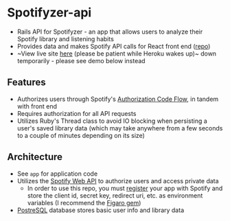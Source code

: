 # Spotifyzer-api
* Rails API for Spotifyzer - an app that allows users to analyze their Spotify library and listening habits
* Provides data and makes Spotify API calls for React front end ([repo](https://github.com/davidtom/spotifyzer))
* ~View live site [here](https://spotifyzer-fe.herokuapp.com/) (please be patient while Heroku wakes up)~ down temporarily - please see demo below instead

## Features
* Authorizes users through Spotify's [Authorization Code Flow](https://developer.spotify.com/web-api/authorization-guide/), in tandem with front end
* Requires authorization for all API requests
* Utilizes Ruby's Thread class to avoid IO blocking when persisting a user's saved library data (which may take anywhere from a few seconds to a couple of minutes depending on its size)

## Architecture
* See ```app``` for application code
* Utilizes the [Spotify Web API](https://developer.spotify.com/web-api/) to authorize users and access private data
  * In order to use this repo, you must [register](https://developer.spotify.com/my-applications/#!/applications) your app with Spotify and store the client id, secret key, redirect uri, etc. as environment variables (I recommend the [Figaro gem](https://github.com/laserlemon/figaro))
* [PostreSQL](https://www.postgresql.org/) database stores basic user info and library data
